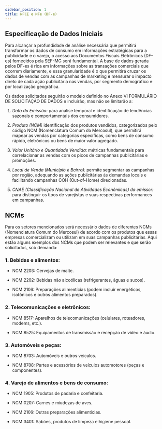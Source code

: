 ```yaml
---
sidebar_position: 1
title: NFCE e NFe (DF-e)
---
```


## Especificação de Dados Iniciais

Para alcançar a profundidade de análise necessária que permitirá transformar os dados de consumo em informações estratégicas para a publicidade e o varejo, o acesso aos Documentos Fiscais Eletrônicos (DF-es) fornecidos pela SEF-MG será fundamental. A base de dados gerada pelos DF-es é rica em informações sobre as transações comerciais que ocorrem diariamente, e essa granularidade é o que permitirá cruzar os dados de vendas com as campanhas de marketing e mensurar o impacto direto de cada ação publicitária nas vendas, por segmento demográfico e por localização geográfica.

Os dados solicitados seguirão o modelo definido no Anexo VI FORMULÁRIO DE SOLICITAÇÃO DE DADOS e incluirão, mas não se limitarão a:

1.  *Data da Emissão:* para análise temporal e identificação de tendências sazonais e comportamentais dos consumidores.
    
2.  *Produto (NCM)* identificação dos produtos vendidos, categorizados pelo código NCM (Nomenclatura Comum do Mercosul), que permitirá mapear as vendas por categorias específicas, como bens de consumo rápido, eletrônicos ou bens de maior valor agregado.
    
3.  *Valor Unitário e Quantidade Vendida:* métricas fundamentais para correlacionar as vendas com os picos de campanhas publicitárias e promoções.
    
4.  *Local de Venda (Município e Bairro):* permite segmentar as campanhas por região, adequando as ações publicitárias às demandas locais e facilitando campanhas OOH (Out-of-Home) direcionadas.
    
5.  *CNAE (Classificação Nacional de Atividades Econômicas) do emissor:*  para distinguir os tipos de varejistas e suas respectivas performances em campanhas.

## NCMs

Para os setores mencionados será necessário dados de diferentes NCMs (Nomenclatura Comum do Mercosul) de acordo com os produtos que essas empresas comercializam ou utilizam em suas campanhas publicitárias. Aqui estão alguns exemplos dos NCMs que podem ser relevantes e que serão solicitados, sob demanda:

### 1.   Bebidas e alimentos:
    

-   NCM 2203: Cervejas de malte.
    
-   NCM 2202: Bebidas não alcoólicas (refrigerantes, águas e sucos).
    
-   NCM 2106: Preparações alimentícias (podem incluir energéticos, isotônicos e outros alimentos preparados).
    

### 2.  Telecomunicações e eletrônicos:
    

-   NCM 8517: Aparelhos de telecomunicações (celulares, roteadores, modems, etc.).
    
-   NCM 8525: Equipamentos de transmissão e recepção de vídeo e áudio.
    

### 3.  Automóveis e peças:
    

-   NCM 8703: Automóveis e outros veículos.
    
-   NCM 8708: Partes e acessórios de veículos automotores (peças e componentes).
    

### 4.  Varejo de alimentos e bens de consumo:
    

-   NCM 1905: Produtos de padaria e confeitaria.
    
-   NCM 0207: Carnes e miudezas de aves.
    
-   NCM 2106: Outras preparações alimentícias.
    
-   NCM 3401: Sabões, produtos de limpeza e higiene pessoal.